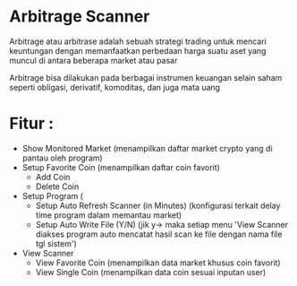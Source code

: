 # Arbitrage Scanner

Arbitrage atau arbitrase adalah sebuah strategi trading untuk mencari keuntungan dengan memanfaatkan perbedaan harga suatu aset yang muncul di antara beberapa market atau pasar

Arbitrage bisa dilakukan pada berbagai instrumen keuangan selain saham seperti obligasi, derivatif, komoditas, dan juga mata uang

# Fitur :
* Show Monitored Market (menampilkan daftar market crypto yang di pantau oleh program)
* Setup Favorite Coin (menampilkan daftar coin favorit)
  * Add Coin
  * Delete Coin
* Setup Program (
  * Setup Auto Refresh Scanner (in Minutes) (konfigurasi terkait delay time program dalam memantau market)
  * Setup Auto Write File (Y/N) (jik y-> maka setiap menu 'View Scanner diakses program auto mencatat hasil scan ke file dengan nama file tgl sistem')
* View Scanner
  * View Favorite Coin (menampilkan data market khusus coin favorit)
  * View Single Coin (menampilkan data coin sesuai inputan user)
  
